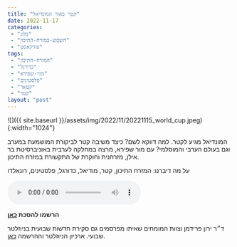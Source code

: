 ```yaml
---
title: "קטר באור המונדיאל"
date: 2022-11-17
categories: 
 - "בלוג"
 - "השבוע-במזרח-התיכון"
 - "פודקאסט"
tags: 
 - "המזרח-התיכון"
 - "כדורגל"
 - "מור-שפירא"
 - "פלסטינים"
 - "קטאר"
 - "קטר"
layout: "post"
---
```


![]({{ site.baseurl }}/assets/img/2022/11/20221115_world_cup.jpeg){:width="1024"}

המונדיאל מגיע לקטר. למה דווקא לשם? כיצד משיבה קטר לביקורת המושמעת במערב וגם בעולם הערבי והמוסלמי? עם מור שפירא, מרצה במחלקה לערבית באוניברסיטת בר אילן, מזרחנית וחוקרת של התקשורת במזרח התיכון.

על מה דיברנו: המזרח התיכון, קטר, מודיאל, כדורגל, פלסטינים, רונאלדו

<audio controls src="https://d3ctxlq1ktw2nl.cloudfront.net/staging/2022-10-17/297558385-44100-2-0073cf5484a55.m4a" class=" wp-block-audio"></audio>

**הרשמו להסכת [כאן](https://anchor.fm/hashavua)**

 ד״ר ירון פרידמן וצוות המומחים שאיתו מפרסמים גם סקירת חדשות שבועית בניוזלטר שבועי. ארכיון הניוזלטר וההרשמה [כאן](https://us7.campaign-archive.com/home/?u=11fe1442157d219f56c36d2a9&id=e0b5399e69).
